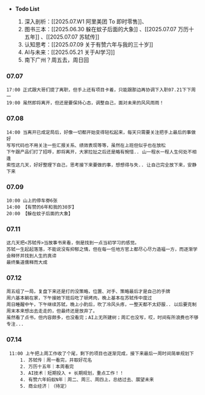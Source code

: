 
-  **Todo List**
  
	1.  深入剖析：[[2025.07.W1 阿里美团 To 即时零售]]、
	2.  图书三本：[[2025.06.30 躲在蚊子后面的大象]] 、[[2025.07.07 万历十五年]] 、[[2025.07.07 苏轼传]]
	3.  认知思考：[[2025.07.09 关于有赞六年与我的三十岁]]
	4.  AI与未来：[[2025.05.21 关于AI学习]]
	5.  南下广州？周五去，周日回

### 07.07

	17:00 正式跟大哥们提了离职，但手上还有项目卡着，只能跟那边再协调下入职07.21下下周一
	19:00 虽然即将离开，但还是要保持心态，调整自己，面对未来的风风雨雨！

### 07.08

	14:00 当离开已成定局后，好像一切都开始变得轻松起来，每天只需要关注把手上最后的事做好
	写写代码也不用关注一些汇报关系、绩效表现等等，虽然在上班但似乎也在放松
	下午跟产品们打了招呼，即将离开，大家拉扯之后还是略有惋惜.. 山一程水一程人生何处不相逢
	索性这几天，好好整理下自己，思考接下来要做的事，想想得与失.. 让自己完全放下来，安静下来

### 07.09

	10:00 山上的停车劵6张
	14:00 【有赞的6年和我的30岁】
	20:00 【躲在蚊子后面的大象】

### 07.11

	这几天把<苏轼传>当故事书来看，倒是找到一点当初学习的感觉。
	苏轼一生起起落落，不能说没有抑郁之情，但在每一任地方官上都尽心尽力造福一方，而逐渐学会释怀并找到人生的真谛
	最终集道儒释而大成

### 07.12

	周五组了一局，复盘下来还是打的没策略，位置、对手、策略最后才是自己的手牌
	周六基本躺在家，下午接她下班后吃了顿烤肉，晚上基本在苏轼传中度过
	周日睡醒中午，下午继续苏轼，晚上小酌后，吹了冷风头疼，一整天都不太舒服.. 以后要克制
	周末本来想出去走走的，但最终还是放弃了。
	虽然看了点书，但内容颇多，也没看完；AI上无所建树；周汇也没写，哎，时间有所浪费也不够专注...

### 07.14

	 11:00 上午把上周工作收了个尾，剩下的项目也逐渐完成，接下来最后一周时间简单规划下
		 1. 苏轼传｜周一看完，并取好花名
		 2. 万历十五年｜本周看完
		 3. AI技术｜短期投入 + 长期规划，重点工作！！
		 4. 有赞六年蚂蚁N年｜周二、周三、周四上，总结过去、展望未来
		 5. 商业经济｜（待定）
